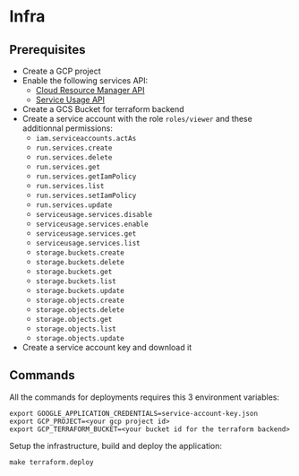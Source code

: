 # Infra

## Prerequisites

- Create a GCP project
- Enable the following services API:
  - [Cloud Resource Manager API](https://console.developers.google.com/apis/api/cloudresourcemanager.googleapis.com/overview)
  - [Service Usage API](https://console.developers.google.com/apis/api/serviceusage.googleapis.com/overview)
- Create a GCS Bucket for terraform backend
- Create a service account with the role `roles/viewer` and these additionnal permissions:
  - `iam.serviceaccounts.actAs`
  - `run.services.create`
  - `run.services.delete`
  - `run.services.get`
  - `run.services.getIamPolicy`
  - `run.services.list`
  - `run.services.setIamPolicy`
  - `run.services.update`
  - `serviceusage.services.disable`
  - `serviceusage.services.enable`
  - `serviceusage.services.get`
  - `serviceusage.services.list`
  - `storage.buckets.create`
  - `storage.buckets.delete`
  - `storage.buckets.get`
  - `storage.buckets.list`
  - `storage.buckets.update`
  - `storage.objects.create`
  - `storage.objects.delete`
  - `storage.objects.get`
  - `storage.objects.list`
  - `storage.objects.update`
- Create a service account key and download it

## Commands

All the commands for deployments requires this 3 environment variables:
```shell
export GOOGLE_APPLICATION_CREDENTIALS=service-account-key.json
export GCP_PROJECT=<your gcp project id>
export GCP_TERRAFORM_BUCKET=<your bucket id for the terraform backend>
```

Setup the infrastructure, build and deploy the application:
```shell
make terraform.deploy
```
